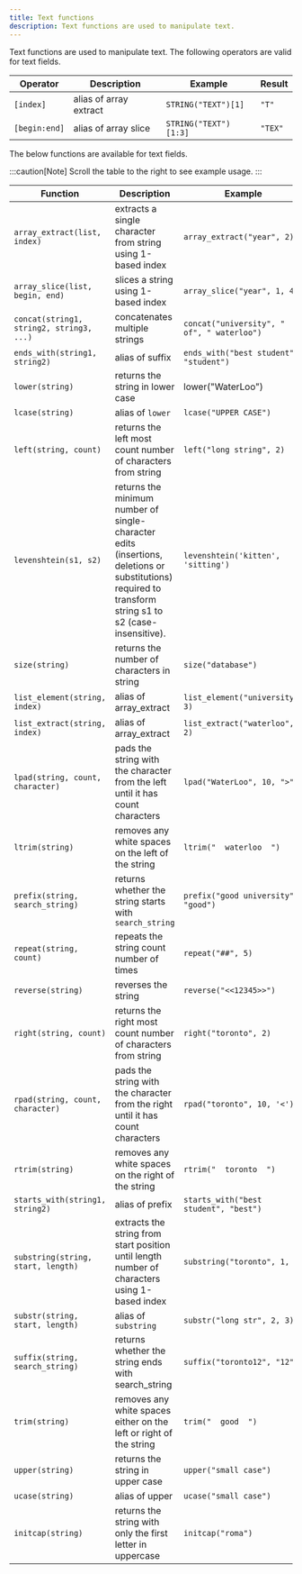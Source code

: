 ```yaml
---
title: Text functions
description: Text functions are used to manipulate text.
---
```


Text functions are used to manipulate text. The following operators are valid for text fields.

| Operator | Description | Example | Result |
| ----------- | ----------- |  ----------- |  ----------- |
| `[index]` | alias of array extract | `STRING("TEXT")[1]` | `"T"` |
| `[begin:end]` | alias of array slice | `STRING("TEXT")[1:3]` | `"TEX"` |

The below functions are available for text fields.

:::caution[Note]
Scroll the table to the right to see example usage.
:::

<div class="scroll-table">

| Function | Description | Example | Result |
| ----------- | ----------- |  ----------- |  ----------- |
| `array_extract(list, index)` | extracts a single character from string using 1-based index | `array_extract("year", 2)` | `"e"` |
| `array_slice(list, begin, end)` | slices a string using 1-based index | `array_slice("year", 1, 4)` | `"year"` |
| `concat(string1, string2, string3, ...)` | concatenates multiple strings | `concat("university", " of", " waterloo")` | `"university of waterloo"` |
| `ends_with(string1, string2)` | alias of suffix | `ends_with("best student", "student")` | `true` |
| `lower(string)` | returns the string in lower case | lower("WaterLoo") | "waterloo" |
| `lcase(string)` | alias of `lower` | `lcase("UPPER CASE")` | `"upper case"` |
| `left(string, count)` | returns the left most count number of characters from string | `left("long string", 2)` | `"lo"` |
| `levenshtein(s1, s2)` | returns the minimum number of single-character edits<br/>(insertions, deletions or substitutions) required to transform<br/>string s1 to s2 (case-insensitive). | `levenshtein('kitten', 'sitting')` | `3` |
| `size(string)` | returns the number of characters in string | `size("database")` | `8` |
| `list_element(string, index)` | alias of array_extract | `list_element("university", 3)` | `"i"` |
| `list_extract(string, index)` | alias of array_extract | `list_extract("waterloo", 2)` | `"a"` |
| `lpad(string, count, character)` | pads the string with the character from the left until it has count characters | `lpad("WaterLoo", 10, ">")` | `">>WaterLoo"` |
| `ltrim(string)` | removes any white spaces on the left of the string | `ltrim("  waterloo  ")` | `"waterloo  "` |
| `prefix(string, search_string)` | returns whether the string starts with `search_string` | `prefix("good university", "good")` | `True` |
| `repeat(string, count)` | repeats the string count number of times | `repeat("##", 5)` | `"##########"` |
| `reverse(string)` | reverses the string | `reverse("<<12345>>")` | `">>54321<<"` |
| `right(string, count)` | returns the right most count number of characters from string | `right("toronto", 2)` | `"to"` |
| `rpad(string, count, character)` | pads the string with the character from the right until it has count characters | `rpad("toronto", 10, '<')` | `"toronto<<<"` |
| `rtrim(string)` | removes any white spaces on the right of the string | `rtrim("  toronto  ")` | `"  toronto"` |
| `starts_with(string1, string2)` | alias of prefix | `starts_with("best student", "best")` | `True` |
| `substring(string, start, length)` | extracts the string from start position until length number of characters using 1-based index | `substring("toronto", 1, 2)` | `"to"` |
| `substr(string, start, length)` | alias of `substring` | `substr("long str", 2, 3)` | `"ong"` |
| `suffix(string, search_string)` | returns whether the string ends with search_string | `suffix("toronto12", "12")` | `True` |
| `trim(string)` | removes any white spaces either on the left or right of the string | `trim("  good  ")` | `"good"` |
| `upper(string)` | returns the string in upper case | `upper("small case")` | `"SMALL CASE"` |
| `ucase(string)` | alias of upper | `ucase("small case")` | `"SMALL CASE"` |
| `initcap(string)` | returns the string with only the first letter in uppercase | `initcap("roma")` | `"Roma"` |

</div>
